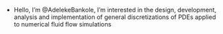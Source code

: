 - Hello, I’m @AdelekeBankole, I’m interested in the design, development, analysis and implementation of general discretizations of PDEs applied to numerical fluid flow simulations 


<!---
AdelekeBankole/AdelekeBankole is a ✨ special ✨ repository because its `README.md` (this file) appears on your GitHub profile.
You can click the Preview link to take a look at your changes.
--->
